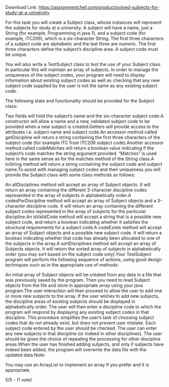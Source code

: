 Download Link: https://assignmentchef.com/product/solved-subjects-for-study-at-a-university
<br>
<p class="ui header product-top-header" title="Subjects for study at a university Solution">For this task you will create a Subject class, whose instances will represent the subjects for study at a university. A subject will have a name, just a String (for example, Programming in java 1), and a subject code (for example, ITC206), which is a six-character String. The first three characters of a subject code are alphabetic and the last three are numeric. The first three characters define the subject’s discipline area. A subject code must be unique.

You will also write a TestSubject class to test the use of your Subject class. In particular this will maintain an array of subjects. In order to manage the uniqueness of the subject codes, your program will need to display information about existing subject codes as well as checking that any new subject code supplied by the user is not the same as any existing subject code.

The following state and functionality should be provided for the Subject class:

Two fields will hold the subject’s name and the six-character subject code.A constructor will allow a name and a new, validated subject code to be provided when a new subject is created.Getters will provide access to the attributes i.e. subject name and subject code.An accessor method called getDiscipline will return a string containing the first three characters of the subject code (for example ITC from ITC206 subject code).Another accessor method called codeMatches will return a boolean value indicating if the subject’s code matches the string argument provided. “Matches” is used here in the same sense as for the matches method of the String class.A toString method will return a string containing the subject code and subject name.To assist with managing subject codes and their uniqueness you will provide the Subject class with some class methods as follows:

An allDisciplines method will accept an array of Subject objects. It will return an array containing the different 3-character discipline codes represented in the array of subjects in alphabetically order.A codesPerDiscipline method will accept an array of Subject objects and a 3-character discipline code. It will return an array containing the different subject codes represented in the array of subjects for the particular discipline.An isValidCode method will accept a string that is a possible new subject code, and return a boolean indicating whether it satisfies the structural requirements for a subject code.A codeExists method will accept an array of Subject objects and a possible new subject code. It will return a boolean indicating whether that code has already been allocated to one of the subjects in the array.A sortDisciplines method will accept an array of Subjects objects. It will return the sorted array of subjects in alphabetically order (you may sort based on the subject code only).Your TestSubject program will perform the following sequence of actions, using good design techniques such as in the appropriate use of methods:

An initial array of Subject objects will be created from any data in a file that was previously saved by the program. Then you need to read Subject objects from the file and store in appropriate array using your java program.The user interaction will then proceed to allow the user to add one or more new subjects to the array. If the user wishes to add new subjects, the discipline areas of existing subjects should be displayed in alphabetically order. The user will then enter a discipline code to which the program will respond by displaying any existing subject codes in that discipline. This procedure simplifies the user’s task of choosing subject codes that do not already exist, but does not prevent user mistake. Each subject code entered by the user should be checked. The user can enter any new subjects in that discipline (or indeed in other disciplines). The user should be given the choice of repeating the processing for other discipline areas.When the user has finished adding subjects, and only if subjects have indeed been added, the program will overwrite the data file with the updated data.Note:

You may use an ArrayList to implement an array if you prefer and it is appropriate.

5/5 - (1 vote)